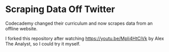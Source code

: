 # Scraping Data Off Twitter
Codecademy changed their curriculum and now scrapes data from an offline website.  

I forked this repository after watching https://youtu.be/MpIi4HtCiVk by Alex The Analyst, so I could try it myself.
